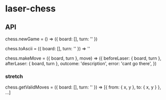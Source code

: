 # laser-chess

## API

chess.newGame = () => ({ board: [], turn: '' })

chess.toAscii = ({ board: [], turn: '' }) => ''

chess.makeMove = ({ board, turn }, move) => ({
  beforeLaser: { board, turn },
  afterLaser: { board, turn },
  outcome: 'description',
  error: 'cant go there',
})

### stretch

chess.getValidMoves = ({ board: [], turn: '' }) => [{ from: { x, y }, to: { x, y } }, ...]
